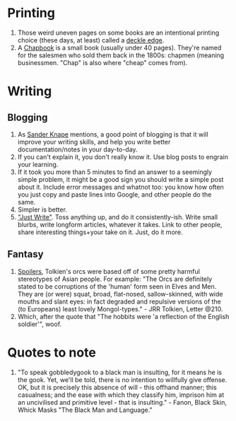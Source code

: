 # Printing
1. Those weird uneven pages on some books are an intentional printing choice (these days, at least) called a [deckle edge](https://en.wikipedia.org/wiki/Deckle).
1. A [Chapbook](https://en.wikipedia.org/wiki/Chapbook) is a small book (usually under 40 pages). They're named for the salesmen who sold them back in the 1800s: chapmen (meaning businessmen. "Chap" is also where "cheap" comes from).

# Writing
## Blogging
1. As [Sander Knape](https://sanderknape.com/2020/04/why-great-write-blog-posts/) mentions, a good point of blogging is that it will improve your writing skills, and help you write better documentation/notes in your day-to-day.
1. If you can't explain it, you don't really know it. Use blog posts to engrain your learning.
1. If it took you more than 5 minutes to find an answer to a seemingly simple problem, it might be a good sign you should write a simple post about it. Include error messages and whatnot too: you know how often you just copy and paste lines into Google, and other people do the same.
1. Simpler is better.
1. ["Just Write"](https://www.sarasoueidan.com/desk/just-write/). Toss anything up, and do it consistently-ish. Write small blurbs, write longform articles, whatever it takes. Link to other people, share interesting things+your take on it. Just, do it more.

## Fantasy
1. [Spoilers](https://jamesmendezhodes.com/blog/2019/1/13/orcs-britons-and-the-martial-race-myth-part-i-a-species-built-for-racial-terror), Tolkien's orcs were based off of some pretty harmful stereotypes of Asian people. For example: "The Orcs are definitely stated to be corruptions of the 'human' form seen in Elves and Men. They are (or were) squat, broad, flat-nosed, sallow-skinned, with wide mouths and slant eyes: in fact degraded and repulsive versions of the (to Europeans) least lovely Mongol-types." - JRR Tolkien, Letter @210.
1. Which, after the quote that "The hobbits were 'a reflection of the English soldier'", woof.

# Quotes to note
1. "To speak gobbledygook to a black man is insulting, for it means he is the gook. Yet, we'll be told, there is no intention to willfully give offense. OK, but it is precisely this absence of will - this offhand manner; this casualness; and the ease with which they classify him, imprison him at an uncivilised and primitive level - that is insulting." - Fanon, Black Skin, Whick Masks "The Black Man and Language."
